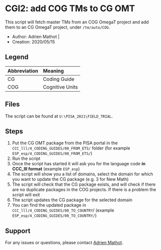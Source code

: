 # CGI2: add COG TMs to CG OMT

This script will fetch master TMs from an COG OmegaT project and add them to an CG OmegaT project,  under `/tm/auto/COG`.

* Author:      Adrien Mathot      |
* Creation:    2020/05/15    

## Legend 

| Abbreviation              | Meaning                       |
|:-----------------------|:---------------------------------|
| CG            | Coding Guide                        |
| COG           | Cognitive Units              |

## Files 

The script can be found at `U:\PISA_2021\FIELD_TRIAL`.

## Steps

1. Put the CG OMT package from the PISA portal in the `CCC_lll/4_CODING_GUIDES/00_FROM_ETS/` folder (for example `ESP_esp/4_CODING_GUIDES/00_FROM_ETS/`)
2. Run the script
3. Once the script has started it will ask you for the language code **in CCC_lll format** (example `ESP_esp`)
4. The script will show you a list of domains, select the domain for which you want to update the CG package (e.g. 3 for New Math)
5. The script will check that the CG package exists, and will check if there are no duplicate packages in the COG projects. If there is a problem the script will exit
6. The script updates the CG package for the selected domain
7. You can find the updated package in `CCC_lll/4_CODING_GUIDES/00_TO_COUNTRY`/ (example `ESP_esp/4_CODING_GUIDES/00_TO_COUNTRY/`)

## Support

For any issues or questions, please contact  [Adrien Mathot](adrien.mathot@capstan.be).
